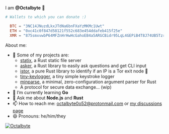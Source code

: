 <!--![Stats](https://github-readme-stats.vercel.app/api/top-langs?username=Octalbyte&langs_count=8&theme=dark&layout=compact)-->

<!--  - [locker](https://github.com/Octalbyte/locker), a Rust app to securely store files or passwords (wip) -->

I am **@Octalbyte** 🐙
```toml
# Wallets to which you can donate :)

  BTC = "3NC14JNuzdLkxJTdNa6bnFXaYzMKMc1Uwt"
  ETH = "0xc41c0f847d58121f552c683e454ddafeb415f25e"
  XMR = "875smxvwbP64MFZnHrHwHcGahoEB4a5ARGCBidr95LqL4GEPiB4T8J74UB5TzrXK3wbTZ1iidfYoV37KZq1vqWCQSNztDAF"  

```

About me: 

- 🔭 Some of my projects are:
  - [statix](https://github.com/Octalbyte/statix), a Rust static file server 
  - [asker](https://github.com/Octalbyte/asker), a Rust library to easily ask questions and get CLI input
  - [istor](https://github.com/onionstuff/is-tor-rs), a pure Rust library to identify if an IP is a Tor exit node 🧅
  - [tiny-keylogger](https://github.com/Octalbyte/tiny-keylogger), a tiny simple keystroke logger 
  - [minparse](https://github.com/Octalbyte/minparse), a minimal, zero-configuration argument parser for Rust
  - A protocol for secure data exchange... (wip)
- 🌱 I’m currently learning **Go**
- 💬 Ask me about **Node.js** and **Rust**
- 📫 How to reach me: octalbyte0o52@protonmail.com or [my discussions page](https://github.com/Octalbyte/Octalbyte/discussions/2)
- 😄 Pronouns: he/him/they

[![Octalbyte](https://github-readme-stats.vercel.app/api/top-langs?username=Octalbyte&langs_count=10&hide=typescript&layout=compact&theme=dark)](https://github.com/Octalbyte)
